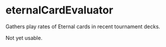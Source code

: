 # eternalCardEvaluator
Gathers play rates of Eternal cards in recent tournament decks.

Not yet usable.
